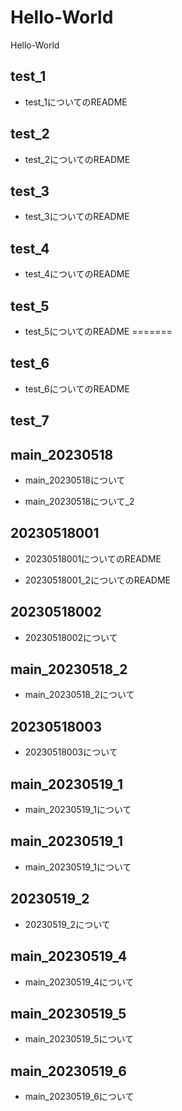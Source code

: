 # Hello-World
Hello-World
## test_1
- test_1についてのREADME
## test_2
- test_2についてのREADME
## test_3
- test_3についてのREADME
## test_4
- test_4についてのREADME
## test_5
- test_5についてのREADME
=======
## test_6
- test_6についてのREADME
## test_7
## main_20230518
- main_20230518について

- main_20230518について_2
## 20230518001
- 20230518001についてのREADME



- 20230518001_2についてのREADME

## 20230518002
- 20230518002について

## main_20230518_2
- main_20230518_2について

## 20230518003
- 20230518003について

## main_20230519_1
- main_20230519_1について

## main_20230519_1
- main_20230519_1について

## 20230519_2
- 20230519_2について

## main_20230519_4
- main_20230519_4について

## main_20230519_5
- main_20230519_5について

## main_20230519_6
- main_20230519_6について